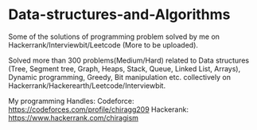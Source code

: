 # Data-structures-and-Algorithms

Some of the solutions of programming problem solved by me on Hackerrank/Interviewbit/Leetcode (More to be uploaded).

Solved more than 300 problems(Medium/Hard) related to Data structures (Tree, Segment tree, Graph, Heaps, Stack, Queue, Linked List, Arrays), Dynamic programming, Greedy, Bit manipulation etc. collectively on Hackerrank/Hackerearth/Leetcode/Interviewbit.

My programming Handles:
Codeforce: https://codeforces.com/profile/chiragg209
Hackerank: https://www.hackerrank.com/chiragism
